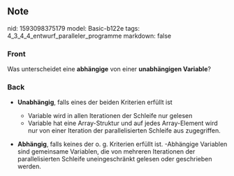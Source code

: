 ## Note
nid: 1593098375179
model: Basic-b122e
tags: 4_3_4_4_entwurf_paralleler_programme
markdown: false

### Front
Was unterscheidet eine <b>abhängige</b> von einer <b>unabhängigen
Variable</b>?

### Back
<ul>
  <li>
    <p><strong>Unabhängig</strong>, falls eines der beiden
    Kriterien erfüllt ist
    <ul>
      <li>Variable wird in allen Iterationen der Schleife nur
      gelesen
      <li>Variable hat eine Array-Struktur und auf jedes
      Array-Element wird nur von einer Iteration der
      parallelisierten Schleife aus zugegriffen.
    </ul>
  <li>
    <p><strong>Abhängig</strong>, falls keines der o. g. Kriterien
    erfüllt ist. -Abhängige Variablen sind gemeinsame Variablen,
    die von mehreren Iterationen der parallelisierten Schleife
    uneingeschränkt gelesen oder geschrieben werden.
</ul>
